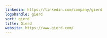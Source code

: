 ```yaml
---
linkedin: https://linkedin.com/company/gierd
logohandle: gierd
sort: gierd
title: Gierd
website: https://www.gierd.com/
---
```


